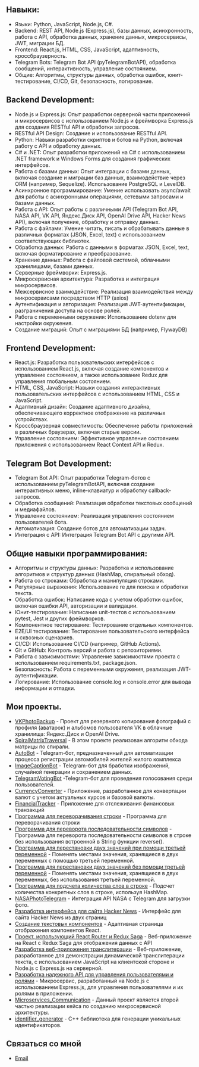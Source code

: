 ## Навыки:

- Языки: Python, JavaScript, Node.js, C#.
- Backend: REST API, Node.js (Express.js), базы данных, асинхронность, работа с API, обработка данных, хранение данных, микросервисы, JWT, миграции БД.
- Frontend: React.js, HTML, CSS, JavaScript, адаптивность, кроссбраузерность.
- Telegram Bots: Telegram Bot API (pyTelegramBotAPI), обработка сообщений, интерактивность, управление состоянием.
- Общие: Алгоритмы, структуры данных, обработка ошибок, юнит-тестирование, CI/CD, Git, безопасность, логирование.


## Backend Development:

- Node.js и Express.js: Опыт разработки серверной части приложений и микросервисов с использованием Node.js и фреймворка Express.js для создания RESTful API и обработки запросов.
- RESTful API Design: Создание и использование RESTful API. 
- Python: Навыки разработки скриптов и ботов на Python, включая работу с API и обработку данных. 
- C# и .NET: Опыт разработки приложений на C# с использованием .NET framework и Windows Forms для создания графических интерфейсов.
- Работа с базами данных: Опыт интеграции с базами данных,  включая создание и миграции баз данных, взаимодействие через ORM (например, Sequelize). Использование PostgreSQL и LevelDB. 
- Асинхронное программирование: Умение использовать async/await для работы с асинхронными операциями, сетевыми запросами и базами данных. 
- Работа с API: Опыт работы с различными API (Telegram Bot API, NASA API, VK API, Яндекс.Диск API, OpenAI Drive API, Hacker News API), включая получение, обработку и отправку данных.
- Работа с файлами: Умение читать, писать и обрабатывать данные в различных форматах (JSON, Excel, text) с использованием соответствующих библиотек.
- Обработка данных: Работа с данными в форматах JSON, Excel, text, включая форматирование и преобразование.
- Хранение данных: Работа с файловой системой, облачными хранилищами, базами данных.
- Серверные фреймворки: Express.js.
- Микросервисная архитектура: Разработка и интеграция микросервисов.
- Межсервисное взаимодействие: Реализация взаимодействия между микросервисами посредством HTTP (axios)
- Аутентификация и авторизация: Реализация JWT-аутентификации, разграничения доступа на основе ролей.
- Работа с переменными окружения: Использование dotenv для настройки окружения.
- Создание миграций: Опыт с миграциями БД (например, FlywayDB)

## Frontend Development:

- React.js: Разработка пользовательских интерфейсов с использованием React.js, включая создание компонентов и управление состоянием, а также использование Redux для управления глобальным состоянием.
- HTML, CSS, JavaScript: Навыки создания интерактивных пользовательских интерфейсов с использованием HTML, CSS и JavaScript. 
- Адаптивный дизайн: Создание адаптивного дизайна, обеспечивающего корректное отображение на различных устройствах.
- Кроссбраузерная совместимость: Обеспечение работы приложений в различных браузерах, включая старые версии.
- Управление состоянием: Эффективное управление состоянием приложения с использованием React Context API и Redux.

## Telegram Bot Development:

- Telegram Bot API: Опыт разработки Telegram-ботов с использованием pyTelegramBotAPI, включая создание интерактивных меню, inline-клавиатур и обработку callback-запросов. 
- Обработка сообщений: Реализация обработки текстовых сообщений и медиафайлов.
- Управление состоянием: Реализация управления состоянием пользователей бота.
- Автоматизация: Создание ботов для автоматизации задач.
- Интеграция с API: Интеграция Telegram Bot API с другими API.
  
## Общие навыки программирования:

- Алгоритмы и структуры данных: Разработка и использование алгоритмов и структур данных (HashMap, спиральный обход).
- Работа со строками: Обработка и манипуляция строками.
- Регулярные выражения: Использование re для поиска и обработки текста.
- Обработка ошибок: Написание кода с учетом обработки ошибок, включая ошибки API, авторизации и валидации.
- Юнит-тестирование: Написание unit-тестов с использованием pytest, Jest и других фреймворков.
- Компонентное тестирование: Тестирование отдельных компонентов.
- E2E/UI тестирование: Тестирование пользовательского интерфейса и сквозных сценариев.
- CI/CD: Использование CI/CD (например, GitHub Actions).
- Git и GitHub: Контроль версий и работа с репозиториями.
- Работа с зависимостями: Управление зависимостями проекта с использованием requirements.txt, package.json.
- Безопасность: Работа с переменными окружения, реализация JWT-аутентификации.
- Логирование: Использование console.log и console.error для вывода информации и отладки.



## Мои проекты.

- [VKPhotoBackup](https://github.com/pyLexxDramma/VKPhotoBackup) - Проект для резервного копирования фотографий с профиля (аватарок) и альбомов пользователя VK в облачные хранилища: Яндекс.Диск и OpenAI Drive.
- [SpiralMatrixTraversal](https://github.com/pyLexxDramma/SpiralMatrixTraversal) -  В этом проекте реализован алгоритм обхода матрицы по спирали.
- [AutoBot](https://github.com/pyLexxDramma/AutoBot) - Telegram-бот, предназначенный для автоматизации процесса регистрации автомобилей жителей жилого комплекса
- [ImageCaptionBot](https://github.com/pyLexxDramma/ImageCaptionBot) - Telegram-бот для бработки изображений, случайной генерации и сохранением данных.
- [TelegramVotingBot](https://github.com/pyLexxDramma/TelegramVotingBot) -Telegram-бот для проведения голосования среди пользователей.
- [CurrencyConverter](https://github.com/pyLexxDramma/CurrencyConverter) - Приложение, разработанное для конвертации валют с учетом актуальных курсов и базовой валюты.
- [FinancialTracker](https://github.com/pyLexxDramma/FinancialTracker) - Приложение для отслеживания финансовых транзакций
- [Программа для переворачивания строки](https://github.com/pyLexxDramma/reverse_string) - Программа для переворачивания строки
- [Программа для переворота последовательности символов](https://github.com/pyLexxDramma/reverse_character_sequence) - Программа для переворота последовательности символов в строке без использования встроенной в String функции reverse().
- [Программа для перестановки двух значений при помощи третьей переменной](https://github.com/pyLexxDramma/swap_values) - Поменять местами значения, хранящиеся в двух переменных с помощью третьей переменной.
- [Программа для перестановки двух значений без помощи третьей переменной](https://github.com/pyLexxDramma/swap_values_without_temp) - Поменять местами значения, хранящиеся в двух переменных, без использования третьей переменной.
- [Программа для подсчета количества слов в строке](https://github.com/pyLexxDramma/word_count) - Подсчет количества конкретных слов в строке, используя HashMap.
- [NASAPhotoTelegram](https://github.com/pyLexxDramma/NASAPhotoTelegram) - Интеграция API NASA с Telegram для загрузки фото.
- [Разработка интерфейса для сайта Hacker News](https://github.com/pyLexxDramma/hacker_news) - Интерфейс для сайта Hacker News из двух страниц
- [Создание текстовых компонентов](https://github.com/pyLexxDramma/ReactComponentList) - Адаптивная страница отображения компонентов React.
- [Проект, использующий React Router и Redux Saga](https://github.com/pyLexxDramma/ReactComponentList) - Веб-приложение на React с Redux Saga для отображения данных с API
- [Разработка веб-приложения транслитерации](https://github.com/pyLexxDramma/WebTransliteration) - Веб-приложение, разработанное для демонстрации динамической транслитерации текста, с использованием JavaScript на клиентской стороне и Node.js с Express.js на серверной. 
- [Разработка надежного API для управления пользователями и ролями](https://github.com/pyLexxDramma/UserService) - Микросервис, разработанный на Node.js с использованием Express.js, для управления пользователями и их ролями в приложении.
- [Microservices_Communication](https://github.com/pyLexxDramma/Microservices_Communication)  - Данный проект является второй частью реализации кейса по созданию микросервисной архитектуры.
- [identifier_generator](https://github.com/pyLexxDramma/identifier_generator) - C++ библиотекa для генерации уникальных идентификаторов.
  
## Связаться со мной
- [Email](lexxdramma@vk.com)
